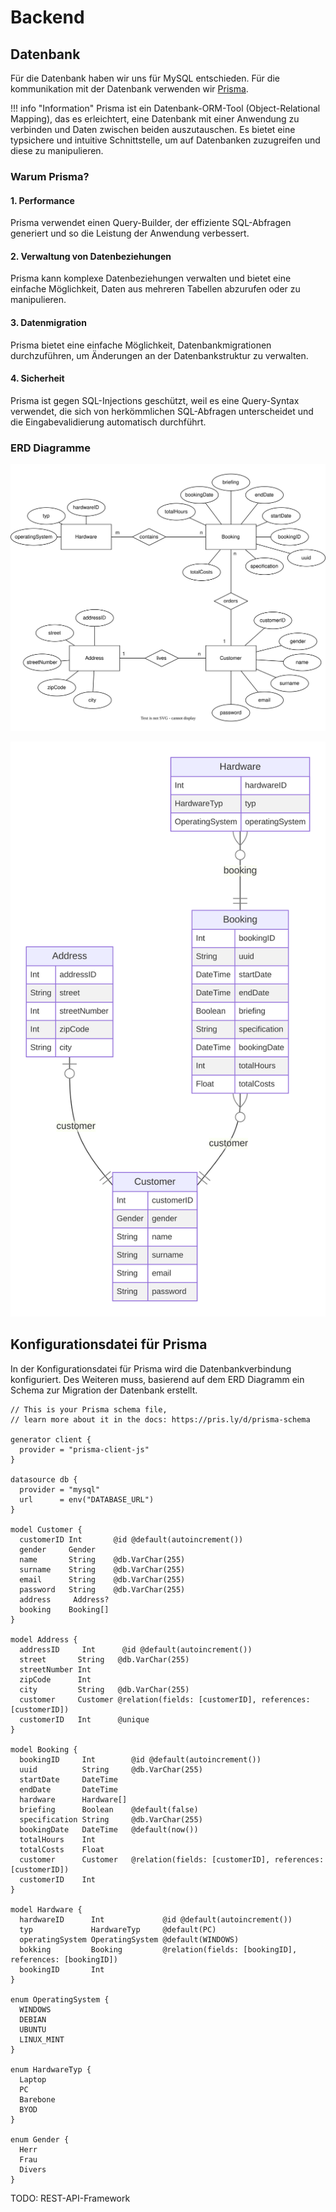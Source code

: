 # Backend

## Datenbank

Für die Datenbank haben wir uns für MySQL entschieden. Für die kommunikation mit der Datenbank verwenden wir [Prisma](https://www.prisma.io/).

!!! info "Information"
    <span class="biggerFont">Prisma ist ein Datenbank-ORM-Tool (Object-Relational Mapping), das es erleichtert, eine Datenbank mit einer Anwendung zu verbinden und Daten zwischen beiden auszutauschen. Es bietet eine typsichere und intuitive Schnittstelle, um auf Datenbanken zuzugreifen und diese zu manipulieren.</span>

### Warum Prisma?
#### 1. Performance
Prisma verwendet einen Query-Builder, der effiziente SQL-Abfragen generiert und so die Leistung der Anwendung verbessert.
#### 2. Verwaltung von Datenbeziehungen
Prisma kann komplexe Datenbeziehungen verwalten und bietet eine einfache Möglichkeit, Daten aus mehreren Tabellen abzurufen oder zu manipulieren.
#### 3. Datenmigration
Prisma bietet eine einfache Möglichkeit, Datenbankmigrationen durchzuführen, um Änderungen an der Datenbankstruktur zu verwalten.
#### 4. Sicherheit
Prisma ist gegen SQL-Injections geschützt, weil es eine Query-Syntax verwendet, die sich von herkömmlichen SQL-Abfragen unterscheidet und die Eingabevalidierung automatisch durchführt.

### ERD Diagramme

![Image title](../../assets/svg/ERDDatenbankPage_v2.svg)

![](../../assets/svg/prisma-erd.svg)

## Konfigurationsdatei für Prisma

In der Konfigurationsdatei für Prisma wird die Datenbankverbindung konfiguriert.
Des Weiteren muss, basierend auf dem ERD Diagramm ein Schema zur Migration der Datenbank erstellt.


```mysql
// This is your Prisma schema file,
// learn more about it in the docs: https://pris.ly/d/prisma-schema

generator client {
  provider = "prisma-client-js"
}

datasource db {
  provider = "mysql"
  url      = env("DATABASE_URL")
}

model Customer {
  customerID Int       @id @default(autoincrement())
  gender     Gender
  name       String    @db.VarChar(255)
  surname    String    @db.VarChar(255)
  email      String    @db.VarChar(255)
  password   String    @db.VarChar(255)
  address     Address?
  booking    Booking[]
}

model Address {
  addressID     Int      @id @default(autoincrement())
  street       String   @db.VarChar(255)
  streetNumber Int
  zipCode      Int
  city         String   @db.VarChar(255)
  customer     Customer @relation(fields: [customerID], references: [customerID])
  customerID   Int      @unique
}

model Booking {
  bookingID     Int        @id @default(autoincrement())
  uuid          String     @db.VarChar(255)
  startDate     DateTime
  endDate       DateTime
  hardware      Hardware[]
  briefing      Boolean    @default(false)
  specification String     @db.VarChar(255)
  bookingDate   DateTime   @default(now())
  totalHours    Int
  totalCosts    Float
  customer      Customer   @relation(fields: [customerID], references: [customerID])
  customerID    Int
}

model Hardware {
  hardwareID      Int             @id @default(autoincrement())
  typ             HardwareTyp     @default(PC)
  operatingSystem OperatingSystem @default(WINDOWS)
  bokking         Booking         @relation(fields: [bookingID], references: [bookingID])
  bookingID       Int
}

enum OperatingSystem {
  WINDOWS
  DEBIAN
  UBUNTU
  LINUX_MINT
}

enum HardwareTyp {
  Laptop
  PC
  Barebone
  BYOD
}

enum Gender {
  Herr
  Frau
  Divers
}

```

TODO: REST-API-Framework
